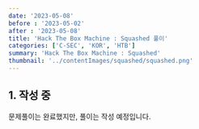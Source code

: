 ```yaml
---
date: '2023-05-08'
before : '2023-05-02'
after : '2023-05-08'
title: 'Hack The Box Machine : Squashed 풀이'
categories: ['C-SEC', 'KOR', 'HTB']
summary: 'Hack The Box Machine : Squashed'
thumbnail: '../contentImages/squashed/squashed.png'
---
```


## 1. 작성 중

문제풀이는 완료했지만, 풀이는 작성 예정입니다.